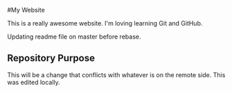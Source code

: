#My Website

This is a really awesome website. I'm loving learning Git and GitHub.

Updating readme file on master before rebase. 

## Repository Purpose	

This will be a change that conflicts 
with whatever is on the remote side. 
This was edited locally. 

